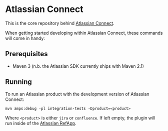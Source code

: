# Atlassian Connect

This is the core repository behind [Atlassian Connect](https://developer.atlassian.com/display/AC/).

When getting started developing within Atlassian Connect, these commands will come in handy:

## Prerequisites

* Maven 3 (n.b. the Atlassian SDK currently ships with Maven 2.1)

## Running

To run an Atlassian product with the development version of Atlassian Connect:

    mvn amps:debug -pl integration-tests -Dproduct=<product>
    
Where `<product>` is either `jira` or `confluence`. If left empty, the plugin will run inside of the [Atlassian RefApp](https://developer.atlassian.com/display/DOCS/About+the+Atlassian+RefApp).
